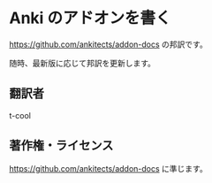 # Anki のアドオンを書く

https://github.com/ankitects/addon-docs の邦訳です。

随時、最新版に応じて邦訳を更新します。

## 翻訳者

t-cool

## 著作権・ライセンス

https://github.com/ankitects/addon-docs に準じます。
